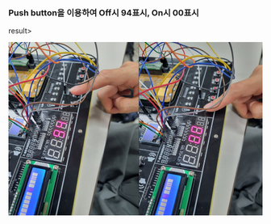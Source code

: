 ### Push button을 이용하여 Off시 94표시, On시 00표시



result>

<img src="./../../images/image-20231219052736631.png" alt="image-20231219052736631" style="zoom:150%;" />